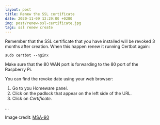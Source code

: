 ```yaml
---
layout: post
title: Renew the SSL certificate
date: 2020-11-09 12:29:00 +0200
img: post/renew-ssl-certificate.jpg
tags: ssl renew create
---
```


Remember that the SSL certificate that you have installed will be revoked 3 months after creation. When this happen renew it running Certbot again:
```
sudo certbot --nginx
```
Make sure that the 80 WAN port is forwarding to the 80 port of the Raspberry Pi.

You can find the revoke date using your web browser:

1. Go to you Homeware panel.
2. Click on the padlock that appear on the left side of the URL.
3. Click on _Certificate_.

...

Image credit: [MSA-90](https://pixabay.com/es/photos/clave-llavero-metal-gris-brillante-2501911/)
